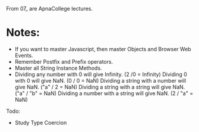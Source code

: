 From 07\_ are ApnaCollege lectures.

# Notes:

- If you want to master Javascript, then master Objects and Browser Web Events.
- Remember Postfix and Prefix operators.
- Master all String Instance Methods.
- Dividing any number with 0 will give Infinity. (2 /0 = Infinity)
  Dividing 0 with 0 will give NaN. (0 / 0 = NaN)
  Dividing a string with a number will give NaN. ("a" / 2 = NaN)
  Dividing a string with a string will give NaN. ("a" / "b" = NaN)
  Dividing a number with a string will give NaN. (2 / "a" = NaN)

Todo:

- Study Type Coercion
